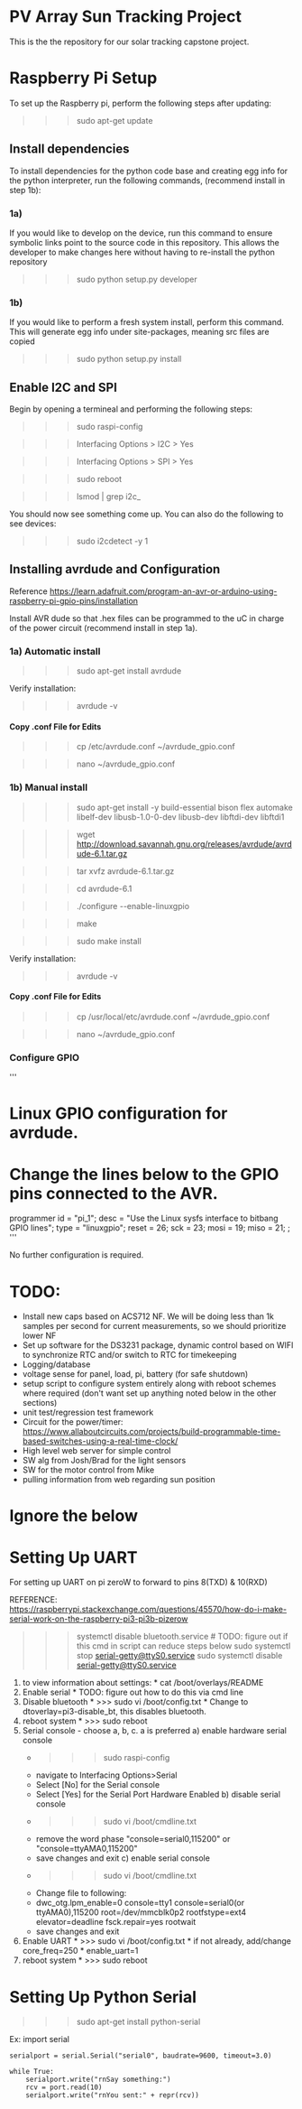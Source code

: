 # PV Array Sun Tracking Project
This is the the repository for our solar tracking capstone project.

# Raspberry Pi Setup
To set up the Raspberry pi, perform the following steps after updating:
>>> sudo apt-get update

## Install dependencies
To install dependencies for the python code base and creating egg info for the python interpreter, run the 
following commands, (recommend install in step 1b):

### 1a)
If you would like to develop on the device, run this command to ensure symbolic links point to the source code in this repository.
This allows the developer to make changes here without having to re-install the python repository
>>> sudo python setup.py developer

### 1b)
If you would like to perform a fresh system install, perform this command. This will generate egg info under site-packages, meaning 
src files are copied
>>> sudo python setup.py install
 
## Enable I2C and SPI
Begin by opening a termineal and performing the following steps:
>>> sudo raspi-config

>>> Interfacing Options > I2C > Yes

>>> Interfacing Options > SPI > Yes

>>> sudo reboot

>>> lsmod | grep i2c_

You should now see something come up. You can also do the following to see devices:
>>> sudo i2cdetect -y 1

## Installing avrdude and Configuration
Reference https://learn.adafruit.com/program-an-avr-or-arduino-using-raspberry-pi-gpio-pins/installation

Install AVR dude so that .hex files can be programmed to the uC in charge of the power circuit (recommend install in step 1a).

### 1a) Automatic install

>>> sudo apt-get install avrdude

Verify installation:
>>> avrdude -v

#### Copy .conf File for Edits

>>> cp /etc/avrdude.conf ~/avrdude_gpio.conf

>>> nano ~/avrdude_gpio.conf

### 1b) Manual install

>>> sudo apt-get install -y build-essential bison flex automake libelf-dev libusb-1.0-0-dev libusb-dev libftdi-dev libftdi1

>>> wget http://download.savannah.gnu.org/releases/avrdude/avrdude-6.1.tar.gz

>>> tar xvfz avrdude-6.1.tar.gz

>>> cd avrdude-6.1

>>> ./configure --enable-linuxgpio

>>> make

>>> sudo make install

Verify installation:
>>> avrdude -v

#### Copy .conf File for Edits

>>> cp /usr/local/etc/avrdude.conf ~/avrdude_gpio.conf

>>> nano ~/avrdude_gpio.conf

### Configure GPIO

'''
# Linux GPIO configuration for avrdude.
# Change the lines below to the GPIO pins connected to the AVR.
programmer
  id    = "pi_1";
  desc  = "Use the Linux sysfs interface to bitbang GPIO lines";
  type  = "linuxgpio";
  reset = 26;
  sck   = 23;
  mosi  = 19;
  miso  = 21;
;
'''

No further configuration is required.


# TODO:
* Install new caps based on ACS712 NF. We will be doing less than 1k samples per second for current measurements, so we should prioritize lower NF
* Set up software for the DS3231 package, dynamic control based on WIFI to synchronize RTC and/or switch to RTC for timekeeping
* Logging/database
* voltage sense for panel, load, pi, battery (for safe shutdown)
* setup script to configure system entirely along with reboot schemes where required (don't want set up anything noted below in the other sections)
* unit test/regression test framework
* Circuit for the power/timer: https://www.allaboutcircuits.com/projects/build-programmable-time-based-switches-using-a-real-time-clock/
* High level web server for simple control
* SW alg from Josh/Brad for the light sensors
* SW for the motor control from Mike
* pulling information from web regarding sun position



# Ignore the below
# Setting Up UART
For setting up UART on pi zeroW to forward to pins 8(TXD) & 10(RXD)

REFERENCE: https://raspberrypi.stackexchange.com/questions/45570/how-do-i-make-serial-work-on-the-raspberry-pi3-pi3b-pizerow

  >>> systemctl disable bluetooth.service # TODO: figure out if this cmd in script can reduce steps below
  >>> sudo systemctl stop serial-getty@ttyS0.service
  >>> sudo systemctl disable serial-getty@ttyS0.service

  1) to view information about settings:
    * cat /boot/overlays/README
  2) Enable serial
    * TODO: figure out how to do this via cmd line
  3) Disable bluetooth
    * >>> sudo vi /boot/config.txt
    * Change to dtoverlay=pi3-disable_bt, this disables bluetooth.
  4) reboot system
    * >>> sudo reboot
  5) Serial console
    - choose a, b, c. a is preferred
    a) enable hardware serial console
      * >>> sudo raspi-config
      * navigate to Interfacing Options>Serial
      * Select [No] for the Serial console
      * Select [Yes] for the Serial Port Hardware Enabled
    b) disable serial console
      * >>> sudo vi /boot/cmdline.txt
      * remove the word phase "console=serial0,115200" or "console=ttyAMA0,115200"
      * save changes and exit
    c) enable serial console
      * >>> sudo vi /boot/cmdline.txt
      * Change file to following:
      * dwc_otg.lpm_enable=0 console=tty1 console=serial0(or ttyAMA0),115200 root=/dev/mmcblk0p2 rootfstype=ext4 elevator=deadline fsck.repair=yes rootwait
      * save changes and exit
  7) Enable UART
    * >>> sudo vi /boot/config.txt
    * if not already, add/change core_freq=250
    * enable_uart=1
  8) reboot system
    * >>> sudo reboot


# Setting Up Python Serial
  >>> sudo apt-get install python-serial

  Ex: 
    import serial

    serialport = serial.Serial("serial0", baudrate=9600, timeout=3.0)

    while True:
        serialport.write("rnSay something:")
        rcv = port.read(10)
        serialport.write("rnYou sent:" + repr(rcv))
